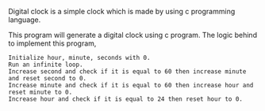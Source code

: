 Digital clock is a simple clock which is made by 
using c programming language.


This program will generate a digital clock using c program. The logic behind to implement this program,

    Initialize hour, minute, seconds with 0.
    Run an infinite loop.
    Increase second and check if it is equal to 60 then increase minute and reset second to 0.
    Increase minute and check if it is equal to 60 then increase hour and reset minute to 0.
    Increase hour and check if it is equal to 24 then reset hour to 0.
